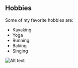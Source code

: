 ## Hobbies 

Some of my favorite hobbies are:

* Kayaking
* Yoga
* Running
* Baking
* Singing

![Alt text](https://user-images.githubusercontent.com/89413296/138397826-3b7893b9-8b4d-449c-b85b-d8ede59afc1e.png) 



